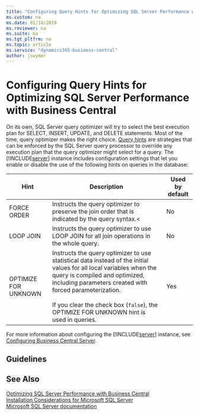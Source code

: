 ```yaml
---
title: "Configuring Query Hints for Optimizing SQL Server Performance with Business Central"
ms.custom: na
ms.date: 01/18/2019
ms.reviewer: na
ms.suite: na
ms.tgt_pltfrm: na
ms.topic: article
ms.service: "dynamics365-business-central"
author: jswymer
---
```

# Configuring Query Hints for Optimizing SQL Server Performance with Business Central

On its own, SQL Server query optimizer will try to select the best execution plan for SELECT, INSERT, UPDATE, and DELETE statements. Most of the time, query optimizer makes the right choice. [Query hints](https://docs.microsoft.com/en-us/sql/t-sql/queries/hints-transact-sql-query?view=sql-server-2017) are strategies that can be enforced by the SQL Server query processor to override any execution plan that the query optimizer might select for a query. The [!INCLUDE[server](../developer/includes/server.md)] instance includes configuration settings that let you enable or disable the use of the following hints on queries in the database:

|  Hint  |  Description  | Used by default |
|--------|---------------|--|
|FORCE ORDER|Instructs the query optimizer to preserve the join order that is indicated by the query syntax.<|No|
|LOOP JOIN|Instructs the query optimizer to use LOOP JOIN for all join operations in the whole query.|No|
|OPTIMIZE FOR UNKNOWN|Instructs the query optimizer to use statistical data instead of the initial values for all local variables when the query is compiled and optimized, including parameters created with forced parameterization.<br /><br />If you clear the check box (`false`), the OPTIMIZE FOR UNKNOWN hint is used in queries.|Yes|

For more information about configuring the [!INCLUDE[server](../developer/includes/server.md)] instance, see [Configuring Business Central Server](configure-server-instance.md#Database).

## Guidelines

## See Also
  
[Optimizing SQL Server Performance with Business Central](optimize-sql-server-performance.md)  
[Installation Considerations for Microsoft SQL Server](../deployment/installation-considerations-for-microsoft-sql-server.md)   
[Microsoft SQL Server documentation](http://go.microsoft.com/fwlink/?LinkId=253107)
